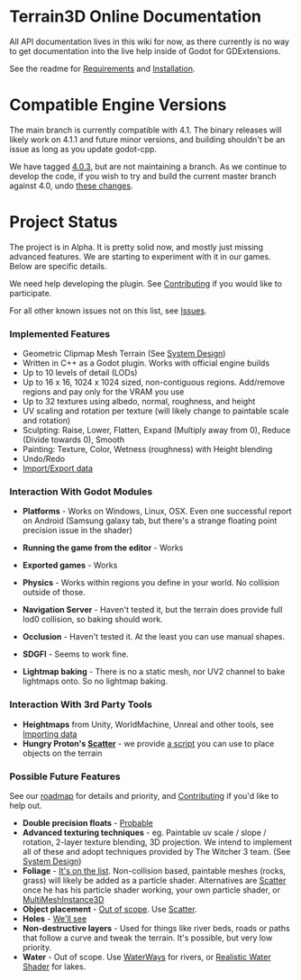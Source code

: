 # Terrain3D Online Documentation

All API documentation lives in this wiki for now, as there currently is no way to get documentation into the live help inside of Godot for GDExtensions.

See the readme for [Requirements](https://github.com/outobugi/Terrain3D#requirements) and [Installation](https://github.com/outobugi/Terrain3D#installation--setup).

# Compatible Engine Versions

The main branch is currently compatible with 4.1. The binary releases will likely work on 4.1.1 and future minor versions, and building shouldn't be an issue as long as you update godot-cpp.

We have tagged [4.0.3](https://github.com/outobugi/Terrain3D/releases/tag/v0.8-alpha_gd4.0.3), but are not maintaining a branch. As we continue to develop the code, if you wish to try and build the current master branch against 4.0, undo [these changes](https://github.com/outobugi/Terrain3D/commit/da455147d18674d02ba4b88bd575b58de472c617).


# Project Status

The project is in Alpha. It is pretty solid now, and mostly just missing advanced features. We are starting to experiment with it in our games. Below are specific details.

We need help developing the plugin. See [Contributing](Contributing) if you would like to participate.

For all other known issues not on this list, see [Issues](https://github.com/outobugi/Terrain3D/issues).

### Implemented Features

* Geometric Clipmap Mesh Terrain (See [System Design](System-Design))
* Written in C++ as a Godot plugin. Works with official engine builds
* Up to 10 levels of detail (LODs)
* Up to 16 x 16, 1024 x 1024 sized, non-contiguous regions. Add/remove regions and pay only for the VRAM you use
* Up to 32 textures using albedo, normal, roughness, and height
* UV scaling and rotation per texture (will likely change to paintable scale and rotation)
* Sculpting: Raise, Lower, Flatten, Expand (Multiply away from 0), Reduce (Divide towards 0), Smooth
* Painting: Texture, Color, Wetness (roughness) with Height blending
* Undo/Redo
* [Import/Export data](Importing-&-Exporting-Data)


### Interaction With Godot Modules
* **Platforms** - Works on Windows, Linux, OSX. Even one successful report on Android (Samsung galaxy tab, but there's a strange floating point precision issue in the shader)
* **Running the game from the editor** - Works
* **Exported games** - Works
* **Physics** - Works within regions you define in your world. No collision outside of those.

* **Navigation Server** - Haven't tested it, but the terrain does provide full lod0 collision, so baking should work.
* **Occlusion** - Haven't tested it. At the least you can use manual shapes.
* **SDGFI** - Seems to work fine.
* **Lightmap baking** - There is no a static mesh, nor UV2 channel to bake lightmaps onto. So no lightmap baking.

### Interaction With 3rd Party Tools
* **Heightmaps** from Unity, WorldMachine, Unreal and other tools, see [Importing data](Importing-&-Exporting-Data)
* **Hungry Proton's [Scatter](https://github.com/HungryProton/scatter)** - we provide [a script](https://github.com/outobugi/Terrain3D/blob/main/project/addons/terrain_3d/extras/project_on_terrain3d.gd) you can use to place objects on the terrain

### Possible Future Features

See our [roadmap](https://github.com/users/outobugi/projects/1/views/1) for details and priority, and [Contributing](Contributing) if you'd like to help out.

* **Double precision floats** - [Probable](https://github.com/outobugi/Terrain3D/issues/30)
* **Advanced texturing techniques** - eg. Paintable uv scale / slope / rotation, 2-layer texture blending, 3D projection. We intend to implement all of these and adopt techniques provided by The Witcher 3 team. (See [System Design](System-Design))
* **Foliage** - [It's on the list](https://github.com/outobugi/Terrain3D/issues/43). Non-collision based, paintable meshes (rocks, grass) will likely be added as a particle shader. Alternatives are [Scatter](https://github.com/HungryProton/scatter) once he has his particle shader working, your own particle shader, or [MultiMeshInstance3D](https://docs.godotengine.org/en/stable/tutorials/3d/using_multi_mesh_instance.html)
* **Object placement** - [Out of scope](https://github.com/outobugi/Terrain3D/issues/47). Use [Scatter](https://github.com/HungryProton/scatter).
* **Holes** - [We'll see](https://github.com/outobugi/Terrain3D/issues/60)
* **Non-destructive layers** - Used for things like river beds, roads or paths that follow a curve and tweak the terrain. It's possible, but very low priority. 
* **Water** - Out of scope. Use [WaterWays](https://github.com/Arnklit/Waterways) for rivers, or [Realistic Water Shader](https://godotengine.org/asset-library/asset/343) for lakes.

